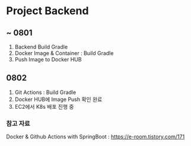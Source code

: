 # Project Backend

## ~ 0801
1. Backend Build Gradle
2. Docker Image & Container : Build Gradle
3. Push Image to Docker HUB

## 0802
1. Git Actions : Build Gradle
2. Docker HUB에 Image Push 확인 완료
3. EC2에서 K8s 배포 진행 중 

### 참고 자료 
Docker & Github Actions with SpringBoot : https://e-room.tistory.com/171

